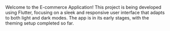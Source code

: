               
Welcome to the E-commerce Application! 
This project is being developed using Flutter, focusing on a sleek and responsive user interface that adapts to both light and dark modes.
The app is in its early stages, with the theming setup completed so far.
